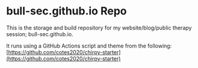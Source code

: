 # bull-sec.github.io Repo

This is the storage and build repository for my website/blog/public therapy session; bull-sec.github.io.

It runs using a GitHub Actions script and theme from the following:
[https://github.com/cotes2020/chirpy-starter](https://github.com/cotes2020/chirpy-starter)
